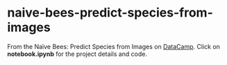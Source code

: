# naive-bees-predict-species-from-images

From the Naïve Bees: Predict Species from Images on <a href = https://learn.datacamp.com/projects/412>DataCamp</a>. Click on <b>notebook.ipynb</b> for the project details and code.
